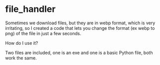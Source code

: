# file_handler
Sometimes we download files, but they are in webp format, which is very irritating, so I created a code that lets you change the format (ex webp to png) of the file in just a few seconds.

How do I use it?

Two files are included, one is an exe and one is a basic Python file, both work the same. 